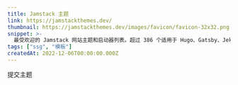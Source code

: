 ```yaml
---
title: Jamstack 主题
link: https://jamstackthemes.dev/
thumbnail: https://jamstackthemes.dev/images/favicon/favicon-32x32.png
snippet: >-
  最受欢迎的 Jamstack 网站主题和启动器列表。超过 386 个适用于 Hugo、Gatsby、Jekyll、Gridsome 等的免费静态站点生成器主题。
tags: ["ssg", "模板"]
createdAt: 2022-12-06T00:00:00.000Z
---
```

提交主题